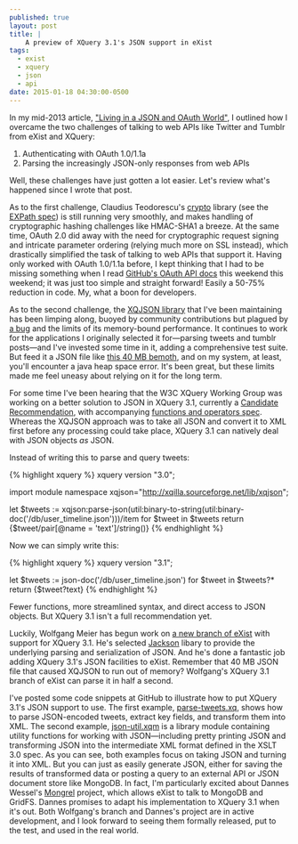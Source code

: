 ```yaml
---
published: true
layout: post
title: | 
    A preview of XQuery 3.1's JSON support in eXist
tags: 
  - exist
  - xquery
  - json
  - api
date: 2015-01-18 04:30:00-0500
---
```


In my mid-2013 article, ["Living in a JSON and OAuth World"](http://joewiz.org/2013/07/04/living-in-an-oauth-json-world/), I outlined how I overcame the two challenges of talking to web APIs like Twitter and Tumblr from eXist and XQuery:

1. Authenticating with OAuth 1.0/1.1a
1. Parsing the increasingly JSON-only responses from web APIs

Well, these challenges have just gotten a lot easier. Let's review what's happened since I wrote that post.

As to the first challenge, Claudius Teodorescu's [crypto](http://exist-db.org/exist/apps/public-repo/packages/expath-crypto-exist-lib.html) library (see the [EXPath spec](http://expath.org/spec/crypto)) is still running very smoothly, and makes handling of cryptographic hashing challenges like HMAC-SHA1 a breeze.  At the same time, OAuth 2.0 did away with the need for cryptographic request signing and intricate parameter ordering (relying much more on SSL instead), which drastically simplified the task of talking to web APIs that support it.  Having only worked with OAuth 1.0/1.1a before, I kept thinking that I had to be missing something when I read [GitHub's OAuth API docs](https://developer.github.com/v3/oauth/) this weekend this weekend; it was just too simple and straight forward!  Easily a 50-75% reduction in code. My, what a boon for developers.

As to the second challenge, the [XQJSON library](https://github.com/joewiz/xqjson) that I've been maintaining has been limping along, buoyed by community contributions but plagued by [a bug](https://github.com/joewiz/xqjson/issues/14) and the limits of its memory-bound performance.  It continues to work for the applications I originally selected it for—parsing tweets and tumblr posts—and I've invested some time in it, adding a comprehensive test suite.  But feed it a JSON file like [this 40 MB bemoth](https://github.com/textcreationpartnership/Texts/blob/master/TCP.json), and on my system, at least, you'll encounter a java heap space error.  It's been great, but these limits made me feel uneasy about relying on it for the long term.

For some time I've been hearing that the W3C XQuery Working Group was working on a better solution to JSON in XQuery 3.1, currently a [Candidate Recommendation](http://www.w3.org/TR/2014/CR-xquery-31-20141218/), with accompanying [functions and operators spec](http://www.w3.org/TR/xpath-functions-31/).  Whereas the XQJSON approach was to take all JSON and convert it to XML first before any processing could take place, XQuery 3.1 can natively deal with JSON objects *as* JSON.

Instead of writing this to parse and query tweets:

{% highlight xquery %}
xquery version "3.0";

import module namespace xqjson="http://xqilla.sourceforge.net/lib/xqjson";

let $tweets := xqjson:parse-json(util:binary-to-string(util:binary-doc('/db/user_timeline.json')))/item
for $tweet in $tweets
return
    <tweet-text>{$tweet/pair[@name = 'text']/string()}</tweet-text>
{% endhighlight %}

Now we can simply write this:

{% highlight xquery %}
xquery version "3.1";

let $tweets := json-doc('/db/user_timeline.json')
for $tweet in $tweets?*
return
    <tweet-text>{$tweet?text}</tweet-text>
{% endhighlight %}

Fewer functions, more streamlined syntax, and direct access to JSON objects.  But XQuery 3.1 isn't a full recommendation yet.  

Luckily, Wolfgang Meier has begun work on [a new branch of eXist](https://github.com/wolfgangmm/exist/commits/arrays) with support for XQuery 3.1.  He's selected [Jackson](http://jackson.codehaus.org/) libary to provide the underlying parsing and serialization of JSON.  And he's done a fantastic job adding XQuery 3.1's JSON facilities to eXist.  Remember that 40 MB JSON file that caused XQJSON to run out of memory?  Wolfgang's XQuery 3.1 branch of eXist can parse it in half a second.

I've posted some code snippets at GitHub to illustrate how to put XQuery 3.1's JSON support to use.  The first example, [parse-tweets.xq](https://gist.github.com/joewiz/048489ac436966b17b40), shows how to parse JSON-encoded tweets, extract key fields, and transform them into XML.  The second example, [json-util.xqm](https://gist.github.com/joewiz/d986da715facaad633db) is a library module containing utility functions for working with JSON—including pretty printing JSON and transforming JSON into the intermediate XML format defined in the XSLT 3.0 spec.  As you can see, both examples focus on taking JSON and turning it into XML.  But you can just as easily generate JSON, either for saving the results of transformed data or posting a query to an external API or JSON document store like MongoDB.  In fact, I'm particularly excited about Dannes Wessel's [Mongrel](https://github.com/dizzzz/Mongrel) project, which allows eXist to talk to MongoDB and GridFS.  Dannes promises to adapt his implementation to XQuery 3.1 when it's out.  Both Wolfgang's branch and Dannes's project are in active development, and I look forward to seeing them formally released, put to the test, and used in the real world.
